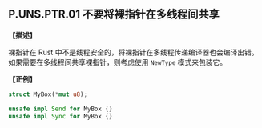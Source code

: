 ## P.UNS.PTR.01  不要将裸指针在多线程间共享

**【描述】**

裸指针在 Rust 中不是线程安全的，将裸指针在多线程传递编译器也会编译出错。如果需要在多线程间共享裸指针，则考虑使用 `NewType` 模式来包装它。

**【正例】**

```rust
struct MyBox(*mut u8);

unsafe impl Send for MyBox {}
unsafe impl Sync for MyBox {}
```